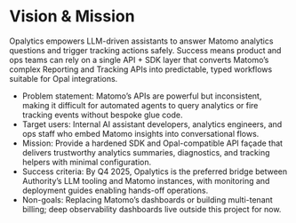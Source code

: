 # Vision & Mission

Opalytics empowers LLM-driven assistants to answer Matomo analytics questions and trigger tracking actions safely. Success means product and ops teams can rely on a single API + SDK layer that converts Matomo’s complex Reporting and Tracking APIs into predictable, typed workflows suitable for Opal integrations.

- Problem statement: Matomo’s APIs are powerful but inconsistent, making it difficult for automated agents to query analytics or fire tracking events without bespoke glue code.
- Target users: Internal AI assistant developers, analytics engineers, and ops staff who embed Matomo insights into conversational flows.
- Mission: Provide a hardened SDK and Opal-compatible API façade that delivers trustworthy analytics summaries, diagnostics, and tracking helpers with minimal configuration.
- Success criteria: By Q4 2025, Opalytics is the preferred bridge between Authority’s LLM tooling and Matomo instances, with monitoring and deployment guides enabling hands-off operations.
- Non-goals: Replacing Matomo’s dashboards or building multi-tenant billing; deep observability dashboards live outside this project for now.

